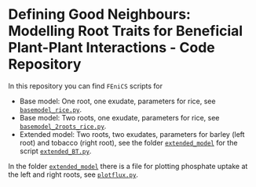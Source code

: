 # Defining Good Neighbours: Modelling Root Traits for Beneficial Plant-Plant Interactions - Code Repository

In this repository you can find `FEniCS` scripts for

- Base model: One root, one exudate, parameters for rice, see [`basemodel_rice.py`](basemodel_rice.py).
- Base model: Two roots, one exudate, parameters for rice, see [`basemodel_2roots_rice.py`](basemodel_2roots_rice.py).
- Extended model: Two roots, two exudates, parameters for barley (left root) and tobacco (right root), see the folder [`extended_model`](extended_model) for the script [`extended_BT.py`](extended_model/extended_BT.py).

In the folder [`extended_model`](extended_model) there is a file for plotting phosphate uptake at the left and right roots, see [`plotflux.py`](extended_model/plotflux.py).
